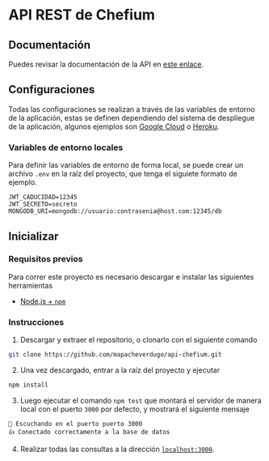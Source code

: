 # API REST de Chefium

## Documentación

Puedes revisar la documentación de la API en [este enlace](https://mapacheverdugo.github.io/api-chefium/).

## Configuraciones

Todas las configuraciones se realizan a través de las variables de entorno de la aplicación, estas se definen dependiendo del sistema de despliegue de la aplicación, algunos ejemplos son [Google Cloud](https://cloud.google.com/appengine/docs/flexible/nodejs/configuring-your-app-with-app-yaml) o [Heroku](https://devcenter.heroku.com/articles/config-vars).

### Variables de entorno locales

Para definir las variables de entorno de forma local, se puede crear un archivo `.env` en la raíz del proyecto, que tenga el siguiete formato de ejemplo.

```
JWT_CADUCIDAD=12345
JWT_SECRETO=secreto
MONGODB_URI=mongodb://usuario:contrasenia@host.com:12345/db
```

## Inicializar

### Requisitos previos

Para correr este proyecto es necesario descargar e instalar las siguientes herramientas
- [Node.js + `npm`](https://nodejs.org/es/download/)

### Instrucciones

1. Descargar y extraer el repositorio, o clonarlo con el siguiente comando
```bash
git clone https://github.com/mapacheverdugo/api-chefium.git
```
2. Una vez descargado, entrar a la raíz del proyecto y ejecutar
```bash
npm install
```
3. Luego ejecutar el comando `npm test` que montará el servidor de manera local con el puerto `3000` por defecto, y mostrará el siguiente mensaje

```
🚀 Escuchando en el puerto puerto 3000
👍 Conectado correctamente a la base de datos
```
4. Realizar todas las consultas a la dirección [`localhost:3000`](http://localhost:3000).